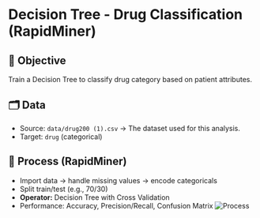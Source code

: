 # Decision Tree - Drug Classification (RapidMiner)
##  🎯 Objective 
Train a Decision Tree to classify drug category based on patient attributes.
##  🗂 Data
- Source: `data/drug200 (1).csv` → The dataset used for this analysis.
- Target: `drug` (categorical)
## 🔄 Process (RapidMiner)
- Import data → handle missing values → encode categoricals
- Split train/test (e.g., 70/30)
- **Operator:** Decision Tree with Cross Validation
- Performance: Accuracy, Precision/Recall, Confusion Matrix
![Process](decision-tree-drugs/screenshots/drug_decision_tree.png)
